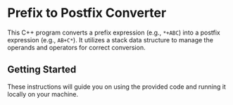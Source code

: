 # Prefix to Postfix Converter

This C++ program converts a prefix expression (e.g., `*+ABC`) into a postfix expression (e.g., `AB+C*`). It utilizes a stack data structure to manage the operands and operators for correct conversion.

## Getting Started

These instructions will guide you on using the provided code and running it locally on your machine.


